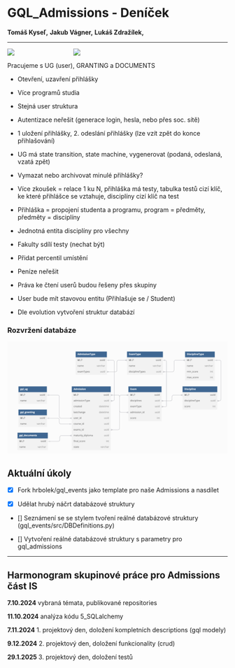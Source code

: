 # GQL_Admissions - Deníček

__Tomáš Kyseľ,__ 
__Jakub Vágner,__ 
__Lukáš Zdražílek,__ 
________________________________________________________________________

<div style="display: flex;">
  <img src="https://external-content.duckduckgo.com/iu/?u=http%3A%2F%2Fi.qkme.me%2FDT1.jpg&f=1&nofb=1&ipt=29524da4934a16ecce3113def5671ffa17ed0ca2f03b1ec6272343a198b6d0cb&ipo=images" style="width: 30%">
  <img src="https://external-content.duckduckgo.com/iu/?u=https%3A%2F%2Fpbs.twimg.com%2Fmedia%2FDcXYPtOVAAAoOKa.jpg&f=1&nofb=1&ipt=0fc47f721244bc99d0a6437e702c8b96f4e700beec4126987c92975e234f23e9&ipo=images" style="width: 30%">
</div>

Pracujeme s UG (user), GRANTING a DOCUMENTS

- Otevření, uzavření přihlášky
- Více programů studia
- Stejná user struktura
- Autentizace neřešit (generace login, hesla, nebo přes soc. sítě)
- 1 uložení přihlášky, 2. odeslání přihlášky (lze vzít zpět do konce přihlašování)
- UG má state transition, state machine, vygenerovat (podaná, odeslaná, vzatá zpět)
- Vymazat nebo archivovat minulé přihlášky?
- Více zkoušek = relace 1 ku N, přihláška má testy, tabulka testů cizí klíč, ke které přihlášce se vztahuje, disciplíny cizí klíč na test
- Přihláška = propojení studenta a programu, program = předměty, předměty = disciplíny
- Jednotná entita disciplíny pro všechny
- Fakulty sdílí testy (nechat být)
- Přidat percentil umístění
- Peníze neřešit
- Práva ke čtení userů budou řešeny přes skupiny
- User bude mít stavovou entitu (Přihlašuje se / Student)

- Dle evolution vytvoření struktur databází

### Rozvržení databáze
<img src="database_structure.png" alt="Nefunguje">


## Aktuální úkoly

- [x] Fork hrbolek/gql_events jako template pro naše Admissions a nasdílet

- [x] Udělat hrubý náčrt databázové struktury

- [] Seznámení se se stylem tvoření reálné databázové struktury (gql_events/src/DBDefinitions.py)

- [] Vytvoření reálné databázové struktury s parametry pro gql_admissions

________________________________________________________________________

## Harmonogram skupinové práce pro Admissions část IS

__7.10.2024__ vybraná témata, publikované repositories

__11.10.2024__ analýza kódu 5_SQLalchemy 

__7.11.2024__ 1. projektový den, doložení kompletních descriptions (gql modely)

__9.12.2024__ 2. projektový den, doložení funkcionality (crud)

__29.1.2025__ 3. projektový den, doložení testů
